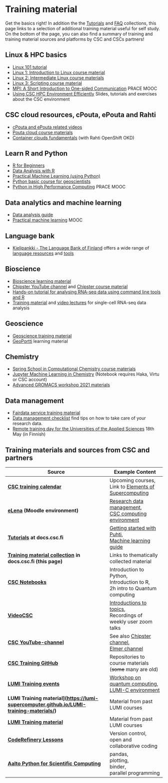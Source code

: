 # Training material

Get the basics right! In addition the the [Tutorials](tutorials/index.md) 
and [FAQ](faq/index.md) collections, 
this page links to a selection of additional training material useful 
for self study. On the bottom of the page, you can also find a summary of training and training material sources and platforms by CSC and CSCs partners!
 
## Linux & HPC basics
*   [Linux 101 tutorial](tutorials/env-guide/overview.md)
*   [Linux 1: Introduction to Linux course material](https://www.csc.fi/en/web/training/-/linux1_autumn2018)
*   [Linux 2: Intermediate Linux course materials](https://www.csc.fi/web/training/-/linux-2-november-2018)
*   [Linux 3: Scripting course material](https://www.csc.fi/web/training/-/linux3_spring_2019)
*   [MPI: A Short Introduction to One-sided Communication](https://www.futurelearn.com/courses/mpi-one-sided) PRACE MOOC
*   [Using CSC HPC Environment Efficiently](https://a3s.fi/CSC_training/csc-env.html) Slides, tutorials and exercises about the CSC environment
 
## CSC cloud resources, cPouta, ePouta and Rahti
*   [cPouta and ePouta related videos](../cloud/pouta/pouta-videos.md)
*   [Pouta cloud course materials](https://pouta-course.a3s.fi/index.html)
*   [Container clouds fundamentals](https://rahti-course.a3s.fi/basic.html) (with Rahti OpenShift OKD)
 
## Learn R and Python
*   [R for Beginners](https://github.com/csc-training/R-for-beginners)
*   [Data Analysis with R](https://github.com/csc-training/da-with-r-remote)
*   [Practical Machine Learning (using Python)](https://e-learn.csc.fi/course/view.php?id=14)
*   [Python basic course for geoscientists](https://geo-python.github.io/site/)
*   [Python in High Performance Computing](https://www.futurelearn.com/courses/python-in-hpc) PRACE MOOC
 
## Data analytics and machine learning
*   [Data analysis guide](tutorials/da-guide.md)
*   [Practical machine learning](https://e-learn.csc.fi/course/view.php?id=14) MOOC
 
## Language bank
*   [Kielipankki - The Language Bank of Finland](https://www.kielipankki.fi/language-bank/) offers a wide range of [language resources](https://www.kielipankki.fi/corpora/) and [tools](https://www.kielipankki.fi/tools/)
 
## Bioscience
*   [Bioscience learning material](https://research.csc.fi/bioscience-learning-materials)
*   [Chipster YouTube channel](https://www.youtube.com/channel/UCnL-Lx5gGlW01OkskZL7JEQ/playlists) and [Chipster course material](https://chipster.csc.fi/manual/courses.html)
*   [Hands-on tutorial for analysing RNA-seq data using command line tools and R](https://research.csc.fi/rnaseq-tutorial)
*   [Training material](https://github.com/NBISweden/excelerate-scRNAseq) and [video lectures](https://www.youtube.com/playlist?list=PLjiXAZO27elC_xnk7gVNM85I2IQl5BEJN) for single-cell RNA-seq data analysis

## Geoscience
*   [Geoscience training material](https://research.csc.fi/gis-learning-materials)
*   [GeoPortti](http://www.geoportti.fi/skills-development/) learning material
 
## Chemistry
*   [Spring School in Computational Chemistry course materials](https://events.prace-ri.eu/e/CSC_Spring_School_2020)
*   [Jupyter Machine Learning in Chemistry](https://notebooks.csc.fi) (Notebook requires Haka, Virtu or CSC account)
*   [Advanced GROMACS workshop 2021 materials](https://a3s.fi/advanced_gmx/PRACE_CSC_BioExcelWorkshop-GROMACS_workflows_and_advanced_topics.html) 
 
## Data management
*   [Fairdata service training material](https://www.fairdata.fi/en/training/materials/)
*   [Data management checklist](https://www.fairdata.fi/en/why-fairdata/data-management-checklist/) find tips on how to take care of your research data.
*   [Remote training day for the Universities of the Applied Sciences](https://www.csc.fi/web/training/-/csc-tki-toiminnan-tukena) 18th May (in Finnish)

## Training materials and sources from CSC and partners
| Source | Example Content |
| -------- | -------- |
| **[CSC training calendar](https://csc.fi/web/guest/training)**         | Upcoming courses, <br> Link to [Elements of Supercomputing](https://edukamu.fi/elements-of-supercomputing)
| **[eLena](https://e-learn.csc.fi) (Moodle environment)**  | [Research data management](https://e-learn.csc.fi/course/view.php?id=63), <br> [CSC computing environment](https://e-learn.csc.fi/course/view.php?id=76)  |
| **[Tutorials](tutorials/index.md)  at docs.csc.fi**    | [Getting started with Puhti](tutorials/puhti_quick.md), <br> [Machine learning guide](tutorials/ml-guide.md) |
| **[Training material collection](training-material.md) in docs.csc.fi (this page)** | Links to thematically collected material
| **[CSC Notebooks](https://notebooks.rahtiapp.fi)**                |  Introduction to Python, <br>Introduction to R, <br> 2h intro to Quantum computing  |
| **[VideoCSC](https://video.csc.fi)**          | [Introductions to topics](https://video.csc.fi/category/Training%3EIntroductions+to+Topics/455249), <br> Recordings of weekly user zoom talks |
| **[CSC YouTube-channel](https://www.youtube.com/c/CscFi)**                      | See also [Chipster channel](https://www.youtube.com/channel/UCnL-Lx5gGlW01OkskZL7JEQ), <br> [Elmer channel](https://www.youtube.com/user/elmerfem)
| **[CSC Training GitHub](https://github.com/csc-training)**         | Repositories to course materials (~~some~~ many are old) |
|**[LUMI Training events](https://www.lumi-supercomputer.eu/events/)**     | [Workshop on quantum computing](https://www.lumi-supercomputer.eu/events/workshop-on-quantum-computing-hybrid-systems/), <br> [LUMI-C environment](https://www.lumi-supercomputer.eu/events/detailed-introduction-to-the-lumi-c-environment-and-architecture/) |
| **LUMI Training material](https://lumi-supercomputer.github.io/LUMI-training-materials/)**       | Material from past LUMI courses |
| **[LUMI Training material](https://lumi-supercomputer.github.io/LUMI-training-materials/)**       | Material from past LUMI courses |
| **[CodeRefinery Lessons](https://coderefinery.org/lessons/)**       | Version control, <br> open and collaborative coding | 
| **[Aalto Python for Scientific Computing](https://scicomp.aalto.fi/training/scip/python-for-scicomp-2022/)**  | pandas, <br> plotting, <br> binder, <br> parallel programming | 


